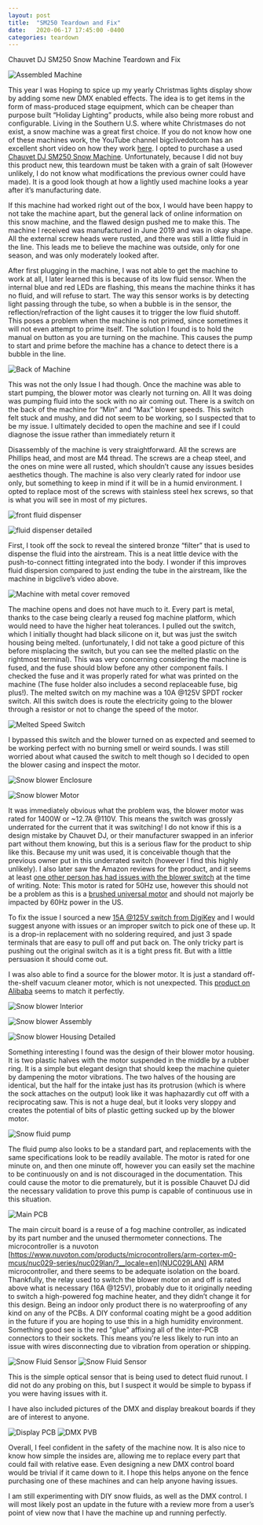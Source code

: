 ```yaml
---
layout: post
title:  "SM250 Teardown and Fix"
date:   2020-06-17 17:45:00 -0400
categories: teardown
---
```

Chauvet DJ SM250 Snow Machine Teardown and Fix

![Assembled Machine](/assets/images/snow_full.jpg)

This year I was Hoping to spice up my yearly Christmas lights display show by adding some new DMX enabled effects. The idea is to get items in the form of mass-produced stage equipment,  which can be cheaper than purpose built “Holiday Lighting” products, while also being more robust and configurable. 
Living in the Southern U.S. where white Christmases do not exist, a snow machine was a great first choice. If you do not know how one of these machines work, the YouTube channel bigclivedotcom has an excellent short video on how they work [here](https://www.youtube.com/watch?v=s_gkSbQXKH8). I opted to purchase a used [Chauvet DJ SM250 Snow Machine](https://www.chauvetdj.com/products/sm-250/). 
Unfortunately, because I did not buy this product new, this teardown must be taken with a grain of salt (However unlikely, I do not know what modifications the previous owner could have made). It is a good look though at how a lightly used machine looks a year after it’s manufacturing date. 

If this machine had worked right out of the box, I would have been happy to not take the machine apart, but the general lack of online information on this snow machine, and the flawed design pushed me to make this. The machine I received was manufactured in June 2019 and was in okay shape. All the external screw heads were rusted, and there was still a little fluid in the line. This leads me to believe the machine was outside, only for one season, and was only moderately looked after. 

After first plugging in the machine, I was not able to get the machine to work at all, I later learned this is because of its low fluid sensor. When the internal blue and red LEDs are flashing, this means the machine thinks it has no fluid, and will refuse to start. The way this sensor works is by detecting light passing through the tube, so when a bubble is in the sensor, the reflection/refraction of the light causes it to trigger the low fluid shutoff. This poses a problem when the machine is not primed, since sometimes it will not even attempt to prime itself. The solution I found is to hold the manual on button as you are turning on the machine. This causes the pump to start and prime before the machine has a chance to detect there is a bubble in the line. 

![Back of Machine](/assets/images/snow_back.jpg)

This was not the only Issue I had though. Once the machine was able to start pumping, the blower motor was clearly not turning on. All It was doing was pumping fluid into the sock with no air coming out. There is a switch on the back of the machine for “Min” and “Max” blower speeds. This switch felt stuck and mushy, and did not seem to be working, so I suspected that to be my issue. I ultimately decided to open the machine and see if I could diagnose the issue rather than immediately return it 

Disassembly of the machine is very straightforward. All the screws are Phillips head, and most are M4 thread. The screws are a cheap steel, and the ones on mine were all rusted, which shouldn’t cause any issues besides aesthetics though. The machine is also very clearly rated for indoor use only, but something to keep in mind if it will be in a humid environment. I opted to replace most of the screws with stainless steel hex screws, so that is what you will see in most of my pictures. 


![front fluid dispenser](/assets/images/snow_sock_removed.jpg)

![fluid dispenser detailed](/assets/images/snow_bubbler.jpg)

First, I took off the sock to reveal the sintered bronze “filter” that is used to dispense the fluid into the airstream. This is a neat little device with the push-to-connect fitting integrated into the body. I wonder if this improves fluid dispersion compared to just ending the tube in the airstream, like the machine in bigclive’s video above. 

![Machine with metal cover removed](/assets/images/snow_top_off.jpg)

The machine opens and does not have much to it. Every part is metal, thanks to the case being clearly a reused fog machine platform, which would need to have the higher heat tolerances. I pulled out the switch, which I initially thought had black silicone on it, but was just the switch housing being melted. (unfortunately, I did not take a good picture of this before misplacing the switch, but you can see the melted plastic on the rightmost terminal).  This was very concerning considering the machine is fused, and the fuse should blow before any other component fails. I checked the fuse and it was properly rated for what was printed on the machine (The fuse holder also includes a second replaceable fuse, big plus!). The melted switch on my machine was a 10A @125V SPDT rocker switch. All this switch does is route the electricity going to the blower through a resistor or not to change the speed of the motor. 

![Melted Speed Switch](/assets/images/snow_melted_switch.jpg)

I bypassed this switch and the blower turned on as expected and seemed to be working perfect with no burning smell or weird sounds. I was still worried about what caused the switch to melt though so I decided to open the blower casing and inspect the motor.

![Snow blower Enclosure](/assets/images/snow_blower_enclosure.jpg)

![Snow blower Motor](/assets/images/snow_motor.jpg)

It was immediately obvious what the problem was, the blower motor was rated for 1400W or ~12.7A @110V. This means the switch was grossly underrated for the current that it was switching! I do not know if this is a design mistake by Chauvet DJ, or their manufacturer swapped in an inferior part without them knowing, but this is a serious flaw for the product to ship like this. Because my unit was used, it is conceivable though that the previous owner put in this underrated switch (however I find this highly unlikely). I also later saw the Amazon reviews for the product, and it seems at least [one other person has had issues with the blower switch](https://www.amazon.com/CHAUVET-DJ-Snow-Machine-SM250/dp/B01KHQLTB0) at the time of writing. Note: This motor is rated for 50Hz use, however this should not be a problem as this is a [brushed universal motor](https://en.wikipedia.org/wiki/Universal_motor) and should not majorly be impacted by 60Hz power in the US. 

To fix the issue I sourced a new [15A @125V switch from DigiKey](https://www.digikey.com/product-detail/en/e-switch/R1966CBLKBLKFF/R1966CBLKBLKFF-ND/1805110) and I would suggest anyone with issues or an improper switch to pick one of these up. It is a drop-in replacement with no soldering required, and just 3 spade terminals that are easy to pull off and put back on. The only tricky part is pushing out the original switch as it is a tight press fit. But with a little persuasion it should come out. 

I was also able to find a source for the blower motor. It is just a standard off-the-shelf vacuum cleaner motor, which is not unexpected. This [product on Alibaba](https://www.alibaba.com/product-detail/Carbon-Brushed-Vacuum-Cleaner-Motor-1400W_60373713336.html) seems to match it perfectly. 

![Snow blower Interior](/assets/images/snow_blower_interior.jpg)

![Snow blower Assembly](/assets/images/snow_blower_halves.jpg)

![Snow blower Housing Detailed](/assets/images/snow_blower_cut.jpg)

Something interesting I found was the design of their blower motor housing. It is two plastic halves with the motor suspended in the middle by a rubber ring. It is a simple but elegant design that should keep the machine quieter by dampening the motor vibrations. The two halves of the housing are identical, but the half for the intake just has its protrusion (which is where the sock attaches on the output) look like it was haphazardly cut off with a reciprocating saw. This is not a huge deal, but it looks very sloppy and creates the potential of bits of plastic getting sucked up by the blower motor. 

![Snow fluid pump](/assets/images/snow_pump.jpg)

The fluid pump also looks to be a standard part, and replacements with the same specifications look to be readily available. The motor is rated for one minute on, and then one minute off, however you can easily set the machine to be continuously on and is not discouraged in the documentation. This could cause the motor to die prematurely, but it is possible Chauvet DJ did the necessary validation to prove this pump is capable of continuous use in this situation. 

![Main PCB](/assets/images/snow_main_PCB.jpg)

The main circuit board is a reuse of a fog machine controller, as indicated by its part number and the unused thermometer connections. The microcontroller is a nuvoton [https://www.nuvoton.com/products/microcontrollers/arm-cortex-m0-mcus/nuc029-series/nuc029lan/?__locale=en](NUC029LAN) ARM microcontroller, and there seems to be adequate isolation on the board. Thankfully, the relay used to switch the blower motor on and off is rated above what is necessary (16A @125V), probably due to it originally needing to switch a high-powered fog machine heater, and they didn’t change it for this design. Being an indoor only product there is no waterproofing of any kind on any of the PCBs. A DIY conformal coating might be a good addition in the future if you are hoping to use this in a high humidity environment. Something good see is the red "glue" affixing all of the inter-PCB connectors to their sockets. This means you're less likely to run into an issue with wires disconnecting due to vibration from operation or shipping.

![Snow Fluid Sensor](/assets/images/snow_fluid_sensor_2.jpg)
![Snow Fluid Sensor](/assets/images/snow_fluid_sensor.jpg)

This is the simple optical sensor that is being used to detect fluid runout. I did not do any probing on this, but I suspect it would be simple to bypass if you were having issues with it. 

I have also included pictures of the DMX and display breakout boards if they are of interest to anyone. 

![Display PCB](/assets/images/snow_display_PCB.jpg)
![DMX PVB](/assets/images/snow_dmx_PCB.jpg)

Overall, I feel confident in the safety of the machine now. It is also nice to know how simple the insides are, allowing me to replace every part that could fail with relative ease. Even designing a new DMX control board would be trivial if it came down to it. I hope this helps anyone on the fence purchasing one of these machines and can help anyone having issues. 

I am still experimenting with DIY snow fluids, as well as the DMX control. I will most likely post an update in the future with a review more from a user’s point of view now that I have the machine up and running perfectly. 